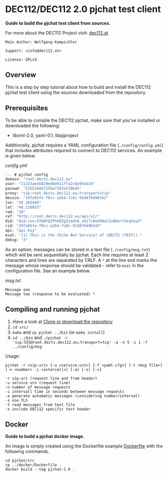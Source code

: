 # DEC112/DEC112 2.0 pjchat test client

__Guide to build the pjchat test client from sources.__

For more about the DEC112 Project visit: [dec112.at](https://dec112.at)

```
Main Author: Wolfgang Kampichler

Support: <info@dec112.at>

Licence: GPLv3
```

## Overview

This is a step by step tutorial about how to build and install the DEC112 pjchat test client using the sources downloaded from the repository. 


## Prerequisites

To be able to compile the DEC112 pjchat, make sure that you've installed or downloaded the following:
* libxml-2.0, yaml-0.1, libpjproject

Additionally, pjchat requires a YAML configuration file (`./config/config.yml`) that includes attributes required to connect to DEC112 services. An example is given below.

_config.yml_

```c  
--- # pjchat config
domain: "root.dects.dec112.eu"
user: "21223aeeb829ed8e611ffa2c8e95eb16"
passwd: "52b524e67250a7183a720bd5"
proxy: "sip:root.dects.dec112.eu;transport=tcp"
device: "39fa95fe-f0cc-a2b4-7c8c-91d876496342"
lon: "16.363449"
lat: "48.210033"
rad: "10"
ref: "http://root.dects.dec112.eu/api/v2/"
did: "did:ion:GTmRFQ2PhHIEgZzeUtA_u4j7cWiKDNaC3sBOwrldxqXoy5"
rid: "39fa95fe-f0cc-a2b4-7c8c-91d876496342"
api: "api-key"
eval: "(1) This is the (Echo Bot Service) of (DECTS (TEST))."
debug: "3"

```
As an option, messages can be stored in a text file (`./config/msg.txt`) which will be sent sequentially by pjchat. Each line requires at least 2 characters and lines are separated by CRLF. A `*` at the line end marks the message whose response should be validated - refer to `eval` in the configuration file. See an example below.

_msg.txt_
```
Message one
Message two (response to be evaluated) *
```

## Compiling and running pjchat

1. Have a look at [Clone or download the repository](https://help.github.com/en/articles/cloning-a-repository)
2. `cd src/`
3. `make` and `cp pjchat ../bin` (or `make install`)
4. `cd ../bin` and `./pjchat -r 'sip:555@root.dects.dec112.eu;transport=tcp' -a -n 5 -i 1 -f ../config/msg`<br/>

Usage:
```
pjchat -r <sip-uri> [-u <service-urn>] [-f <yaml-cfg>] [-t <msg file>] [-n <number> -i <intervall>] [-a] [-s] [-x]

-r sip-uri (request line and from header)
-u service urn (request line)
-n number of message requests
-i intervall time in seconds between message requests
-a generate automatic messages (considering number/interval)
-s use TLS
-t read messages from text file
-x include DEC112 specific test header
```

## Docker

__Guide to build a pjchat docker image.__

An image is simply created using the Dockerfile example [Dockerfile](https://github.com/dec112/pjchat/blob/master/docker/Dockerfile) with the following commands.

```
cd pjchat/src
cp ../docker/Dockerfile .
docker build --tag pjchat:1.0 .
```
